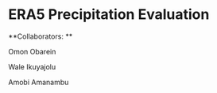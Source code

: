 # ERA5 Precipitation Evaluation

**Collaborators: **

Omon Obarein

Wale Ikuyajolu

Amobi Amanambu

